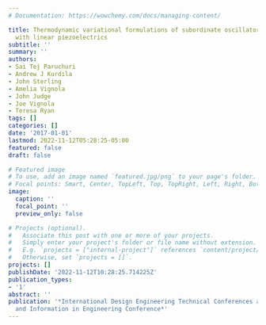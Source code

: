 ```yaml
---
# Documentation: https://wowchemy.com/docs/managing-content/

title: Thermodynamic variational formulations of subordinate oscillator arrays (SOA)
  with linear piezoelectrics
subtitle: ''
summary: ''
authors:
- Sai Tej Paruchuri
- Andrew J Kurdila
- John Sterling
- Amelia Vignola
- John Judge
- Joe Vignola
- Teresa Ryan
tags: []
categories: []
date: '2017-01-01'
lastmod: 2022-11-12T05:28:25-05:00
featured: false
draft: false

# Featured image
# To use, add an image named `featured.jpg/png` to your page's folder.
# Focal points: Smart, Center, TopLeft, Top, TopRight, Left, Right, BottomLeft, Bottom, BottomRight.
image:
  caption: ''
  focal_point: ''
  preview_only: false

# Projects (optional).
#   Associate this post with one or more of your projects.
#   Simply enter your project's folder or file name without extension.
#   E.g. `projects = ["internal-project"]` references `content/project/deep-learning/index.md`.
#   Otherwise, set `projects = []`.
projects: []
publishDate: '2022-11-12T10:28:25.714225Z'
publication_types:
- '1'
abstract: ''
publication: '*International Design Engineering Technical Conferences and Computers
  and Information in Engineering Conference*'
---
```

